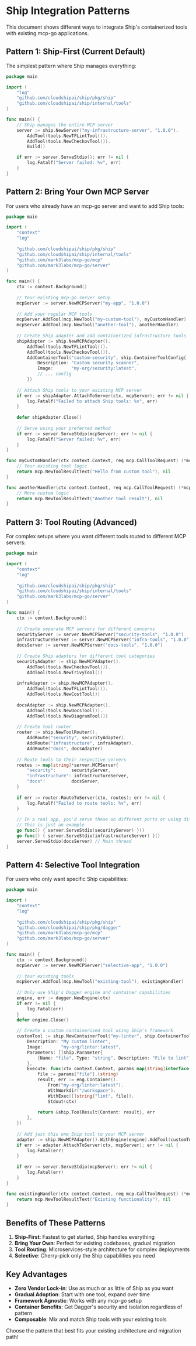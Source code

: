 # Ship Integration Patterns

This document shows different ways to integrate Ship's containerized tools with existing mcp-go applications.

## Pattern 1: Ship-First (Current Default)

The simplest pattern where Ship manages everything:

```go
package main

import (
    "log"
    "github.com/cloudshipai/ship/pkg/ship"
    "github.com/cloudshipai/ship/internal/tools"
)

func main() {
    // Ship manages the entire MCP server
    server := ship.NewServer("my-infrastructure-server", "1.0.0").
        AddTool(tools.NewTFLintTool()).
        AddTool(tools.NewCheckovTool()).
        Build()

    if err := server.ServeStdio(); err != nil {
        log.Fatalf("Server failed: %v", err)
    }
}
```

## Pattern 2: Bring Your Own MCP Server

For users who already have an mcp-go server and want to add Ship tools:

```go
package main

import (
    "context"
    "log"
    
    "github.com/cloudshipai/ship/pkg/ship"
    "github.com/cloudshipai/ship/internal/tools"
    "github.com/mark3labs/mcp-go/mcp"
    "github.com/mark3labs/mcp-go/server"
)

func main() {
    ctx := context.Background()
    
    // Your existing mcp-go server setup
    mcpServer := server.NewMCPServer("my-app", "1.0.0")
    
    // Add your regular MCP tools
    mcpServer.AddTool(mcp.NewTool("my-custom-tool"), myCustomHandler)
    mcpServer.AddTool(mcp.NewTool("another-tool"), anotherHandler)
    
    // Create Ship adapter and add containerized infrastructure tools
    shipAdapter := ship.NewMCPAdapter().
        AddTool(tools.NewTFLintTool()).
        AddTool(tools.NewCheckovTool()).
        AddContainerTool("custom-security", ship.ContainerToolConfig{
            Description: "Custom security scanner",
            Image:       "my-org/security:latest",
            // ... config
        })
    
    // Attach Ship tools to your existing MCP server
    if err := shipAdapter.AttachToServer(ctx, mcpServer); err != nil {
        log.Fatalf("Failed to attach Ship tools: %v", err)
    }
    
    defer shipAdapter.Close()
    
    // Serve using your preferred method
    if err := server.ServeStdio(mcpServer); err != nil {
        log.Fatalf("Server failed: %v", err)
    }
}

func myCustomHandler(ctx context.Context, req mcp.CallToolRequest) (*mcp.CallToolResult, error) {
    // Your existing tool logic
    return mcp.NewToolResultText("Hello from custom tool"), nil
}

func anotherHandler(ctx context.Context, req mcp.CallToolRequest) (*mcp.CallToolResult, error) {
    // More custom logic
    return mcp.NewToolResultText("Another tool result"), nil
}
```

## Pattern 3: Tool Routing (Advanced)

For complex setups where you want different tools routed to different MCP servers:

```go
package main

import (
    "context"
    "log"
    
    "github.com/cloudshipai/ship/pkg/ship"
    "github.com/cloudshipai/ship/internal/tools"
    "github.com/mark3labs/mcp-go/server"
)

func main() {
    ctx := context.Background()
    
    // Create separate MCP servers for different concerns
    securityServer := server.NewMCPServer("security-tools", "1.0.0")
    infrastructureServer := server.NewMCPServer("infra-tools", "1.0.0")
    docsServer := server.NewMCPServer("docs-tools", "1.0.0")
    
    // Create Ship adapters for different tool categories
    securityAdapter := ship.NewMCPAdapter().
        AddTool(tools.NewCheckovTool()).
        AddTool(tools.NewTrivyTool())
        
    infraAdapter := ship.NewMCPAdapter().
        AddTool(tools.NewTFLintTool()).
        AddTool(tools.NewCostTool())
        
    docsAdapter := ship.NewMCPAdapter().
        AddTool(tools.NewDocsTool()).
        AddTool(tools.NewDiagramTool())
    
    // Create tool router
    router := ship.NewToolRouter().
        AddRoute("security", securityAdapter).
        AddRoute("infrastructure", infraAdapter).
        AddRoute("docs", docsAdapter)
    
    // Route tools to their respective servers
    routes := map[string]*server.MCPServer{
        "security":      securityServer,
        "infrastructure": infrastructureServer,
        "docs":          docsServer,
    }
    
    if err := router.RouteToServer(ctx, routes); err != nil {
        log.Fatalf("Failed to route tools: %v", err)
    }
    
    // In a real app, you'd serve these on different ports or using different transports
    // This is just an example
    go func() { server.ServeStdio(securityServer) }()
    go func() { server.ServeStdio(infrastructureServer) }()
    server.ServeStdio(docsServer) // Main thread
}
```

## Pattern 4: Selective Tool Integration

For users who only want specific Ship capabilities:

```go
package main

import (
    "context"
    "log"
    
    "github.com/cloudshipai/ship/pkg/ship"
    "github.com/cloudshipai/ship/pkg/dagger"
    "github.com/mark3labs/mcp-go/mcp"
    "github.com/mark3labs/mcp-go/server"
)

func main() {
    ctx := context.Background()
    mcpServer := server.NewMCPServer("selective-app", "1.0.0")
    
    // Your existing tools
    mcpServer.AddTool(mcp.NewTool("existing-tool"), existingHandler)
    
    // Only use Ship's Dagger engine and container capabilities
    engine, err := dagger.NewEngine(ctx)
    if err != nil {
        log.Fatal(err)
    }
    defer engine.Close()
    
    // Create a custom containerized tool using Ship's framework
    customTool := ship.NewContainerTool("my-linter", ship.ContainerToolConfig{
        Description: "My custom linter",
        Image:       "my-org/linter:latest",
        Parameters: []ship.Parameter{
            {Name: "file", Type: "string", Description: "File to lint", Required: true},
        },
        Execute: func(ctx context.Context, params map[string]interface{}, eng *dagger.Engine) (*ship.ToolResult, error) {
            file := params["file"].(string)
            result, err := eng.Container().
                From("my-org/linter:latest").
                WithWorkdir("/workspace").
                WithExec([]string{"lint", file}).
                Stdout(ctx)
            
            return &ship.ToolResult{Content: result}, err
        },
    })
    
    // Add just this one Ship tool to your MCP server
    adapter := ship.NewMCPAdapter().WithEngine(engine).AddTool(customTool)
    if err := adapter.AttachToServer(ctx, mcpServer); err != nil {
        log.Fatal(err)
    }
    
    if err := server.ServeStdio(mcpServer); err != nil {
        log.Fatal(err)
    }
}

func existingHandler(ctx context.Context, req mcp.CallToolRequest) (*mcp.CallToolResult, error) {
    return mcp.NewToolResultText("Existing functionality"), nil
}
```

## Benefits of These Patterns

1. **Ship-First**: Fastest to get started, Ship handles everything
2. **Bring Your Own**: Perfect for existing codebases, gradual migration
3. **Tool Routing**: Microservices-style architecture for complex deployments  
4. **Selective**: Cherry-pick only the Ship capabilities you need

## Key Advantages

- **Zero Vendor Lock-in**: Use as much or as little of Ship as you want
- **Gradual Adoption**: Start with one tool, expand over time
- **Framework Agnostic**: Works with any mcp-go setup
- **Container Benefits**: Get Dagger's security and isolation regardless of pattern
- **Composable**: Mix and match Ship tools with your existing tools

Choose the pattern that best fits your existing architecture and migration path!